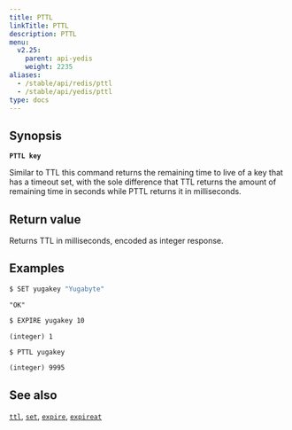 ```yaml
---
title: PTTL
linkTitle: PTTL
description: PTTL
menu:
  v2.25:
    parent: api-yedis
    weight: 2235
aliases:
  - /stable/api/redis/pttl
  - /stable/api/yedis/pttl
type: docs
---
```


## Synopsis

**`PTTL key`**

Similar to TTL this command returns the remaining time to live of a key that has a timeout set, with the sole difference that TTL returns the amount of remaining time in seconds while PTTL returns it in milliseconds.

## Return value

Returns TTL in milliseconds, encoded as integer response.

## Examples

```sh
$ SET yugakey "Yugabyte"
```

```
"OK"
```

```sh
$ EXPIRE yugakey 10
```

```
(integer) 1
```

```sh
$ PTTL yugakey
```

```
(integer) 9995
```

## See also

[`ttl`](../ttl/), [`set`](../set/), [`expire`](../expire/), [`expireat`](../expireat/)
